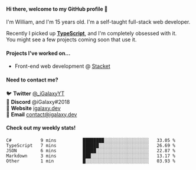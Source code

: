 #### Hi there, welcome to my GitHub profile 👋
I'm William, and I'm 15 years old. I'm a self-taught full-stack web developer.

Recently I picked up [**TypeScript**](https://www.typescriptlang.org), and I'm completely obsessed with it. \
You might see a few projects coming soon that use it.

#### Projects I've worked on...
- Front-end web development @ [Stacket](https://stacket.net)

#### Need to contact me?
🐦 **Twitter** [@\_iGalaxyYT](https://twitter.com/_iGalaxyYT) \
💬 **Discord** @iGalaxy#2018 \
🚀 **Website** [igalaxy.dev](https://igalaxy.dev) \
📧 **Email** [contact@igalaxy.dev](mailto://contact@igalaxy.dev)

#### Check out my weekly stats!
<!--START_SECTION:waka-->
```text
C#           9 mins          ████████░░░░░░░░░░░░░░░░░   33.05 % 
TypeScript   7 mins          ██████░░░░░░░░░░░░░░░░░░░   26.69 % 
JSON         6 mins          █████░░░░░░░░░░░░░░░░░░░░   22.87 % 
Markdown     3 mins          ███░░░░░░░░░░░░░░░░░░░░░░   13.17 % 
Other        1 min           █░░░░░░░░░░░░░░░░░░░░░░░░   03.93 %
```
<!--END_SECTION:waka-->

<!--
**iGalaxyYT/iGalaxyYT** is a ✨ _special_ ✨ repository because its `README.md` (this file) appears on your GitHub profile.

Here are some ideas to get you started:

- 🔭 I’m currently working on ...
- 🌱 I’m currently learning ...
- 👯 I’m looking to collaborate on ...
- 🤔 I’m looking for help with ...
- 💬 Ask me about ...
- 📫 How to reach me: ...
- 😄 Pronouns: ...
- ⚡ Fun fact: ...
-->
